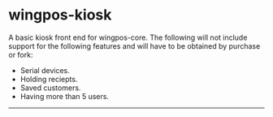 # wingpos-kiosk
A basic kiosk front end for wingpos-core. 
The following will not include support for the following features and will have to be obtained by purchase or fork: 
 - Serial devices.
 - Holding reciepts.
 - Saved customers.
 - Having more than 5 users.
----

